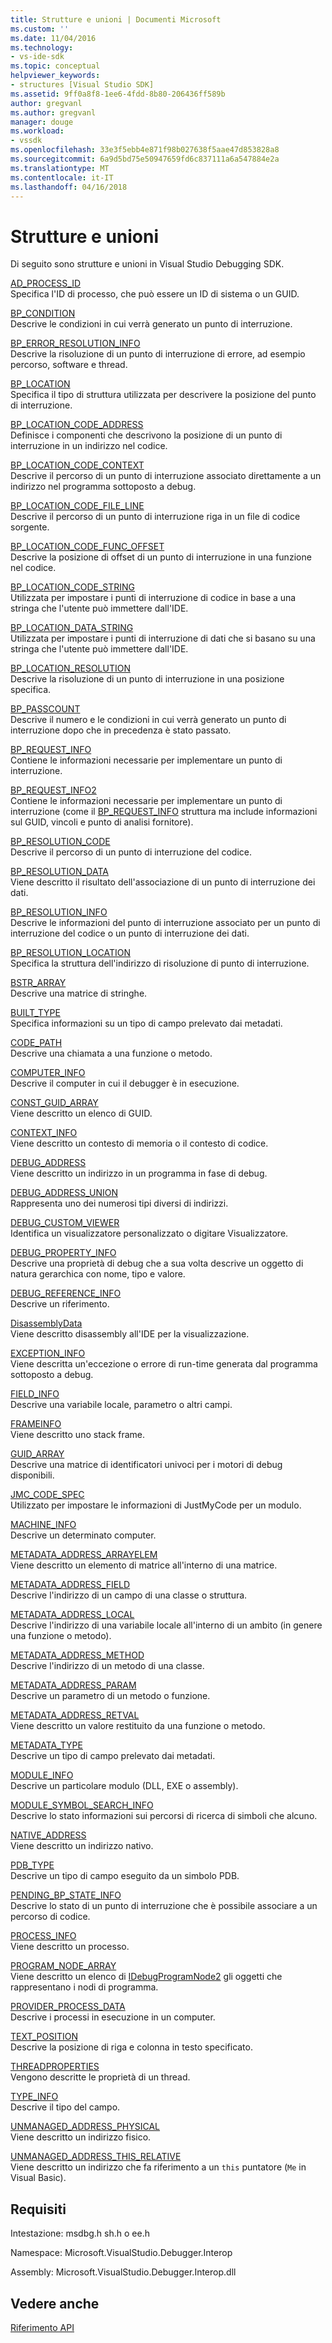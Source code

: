 ```yaml
---
title: Strutture e unioni | Documenti Microsoft
ms.custom: ''
ms.date: 11/04/2016
ms.technology:
- vs-ide-sdk
ms.topic: conceptual
helpviewer_keywords:
- structures [Visual Studio SDK]
ms.assetid: 9ff0a8f8-1ee6-4fdd-8b80-206436ff589b
author: gregvanl
ms.author: gregvanl
manager: douge
ms.workload:
- vssdk
ms.openlocfilehash: 33e3f5ebb4e871f98b027638f5aae47d853828a8
ms.sourcegitcommit: 6a9d5bd75e50947659fd6c837111a6a547884e2a
ms.translationtype: MT
ms.contentlocale: it-IT
ms.lasthandoff: 04/16/2018
---
```

# <a name="structures-and-unions"></a>Strutture e unioni
Di seguito sono strutture e unioni in Visual Studio Debugging SDK.  
  
 [AD_PROCESS_ID](../../../extensibility/debugger/reference/ad-process-id.md)  
 Specifica l'ID di processo, che può essere un ID di sistema o un GUID.  
  
 [BP_CONDITION](../../../extensibility/debugger/reference/bp-condition.md)  
 Descrive le condizioni in cui verrà generato un punto di interruzione.  
  
 [BP_ERROR_RESOLUTION_INFO](../../../extensibility/debugger/reference/bp-error-resolution-info.md)  
 Descrive la risoluzione di un punto di interruzione di errore, ad esempio percorso, software e thread.  
  
 [BP_LOCATION](../../../extensibility/debugger/reference/bp-location.md)  
 Specifica il tipo di struttura utilizzata per descrivere la posizione del punto di interruzione.  
  
 [BP_LOCATION_CODE_ADDRESS](../../../extensibility/debugger/reference/bp-location-code-address.md)  
 Definisce i componenti che descrivono la posizione di un punto di interruzione in un indirizzo nel codice.  
  
 [BP_LOCATION_CODE_CONTEXT](../../../extensibility/debugger/reference/bp-location-code-context.md)  
 Descrive il percorso di un punto di interruzione associato direttamente a un indirizzo nel programma sottoposto a debug.  
  
 [BP_LOCATION_CODE_FILE_LINE](../../../extensibility/debugger/reference/bp-location-code-file-line.md)  
 Descrive il percorso di un punto di interruzione riga in un file di codice sorgente.  
  
 [BP_LOCATION_CODE_FUNC_OFFSET](../../../extensibility/debugger/reference/bp-location-code-func-offset.md)  
 Descrive la posizione di offset di un punto di interruzione in una funzione nel codice.  
  
 [BP_LOCATION_CODE_STRING](../../../extensibility/debugger/reference/bp-location-code-string.md)  
 Utilizzata per impostare i punti di interruzione di codice in base a una stringa che l'utente può immettere dall'IDE.  
  
 [BP_LOCATION_DATA_STRING](../../../extensibility/debugger/reference/bp-location-data-string.md)  
 Utilizzata per impostare i punti di interruzione di dati che si basano su una stringa che l'utente può immettere dall'IDE.  
  
 [BP_LOCATION_RESOLUTION](../../../extensibility/debugger/reference/bp-location-resolution.md)  
 Descrive la risoluzione di un punto di interruzione in una posizione specifica.  
  
 [BP_PASSCOUNT](../../../extensibility/debugger/reference/bp-passcount.md)  
 Descrive il numero e le condizioni in cui verrà generato un punto di interruzione dopo che in precedenza è stato passato.  
  
 [BP_REQUEST_INFO](../../../extensibility/debugger/reference/bp-request-info.md)  
 Contiene le informazioni necessarie per implementare un punto di interruzione.  
  
 [BP_REQUEST_INFO2](../../../extensibility/debugger/reference/bp-request-info2.md)  
 Contiene le informazioni necessarie per implementare un punto di interruzione (come il [BP_REQUEST_INFO](../../../extensibility/debugger/reference/bp-request-info.md) struttura ma include informazioni sul GUID, vincoli e punto di analisi fornitore).  
  
 [BP_RESOLUTION_CODE](../../../extensibility/debugger/reference/bp-resolution-code.md)  
 Descrive il percorso di un punto di interruzione del codice.  
  
 [BP_RESOLUTION_DATA](../../../extensibility/debugger/reference/bp-resolution-data.md)  
 Viene descritto il risultato dell'associazione di un punto di interruzione dei dati.  
  
 [BP_RESOLUTION_INFO](../../../extensibility/debugger/reference/bp-resolution-info.md)  
 Descrive le informazioni del punto di interruzione associato per un punto di interruzione del codice o un punto di interruzione dei dati.  
  
 [BP_RESOLUTION_LOCATION](../../../extensibility/debugger/reference/bp-resolution-location.md)  
 Specifica la struttura dell'indirizzo di risoluzione di punto di interruzione.  
  
 [BSTR_ARRAY](../../../extensibility/debugger/reference/bstr-array.md)  
 Descrive una matrice di stringhe.  
  
 [BUILT_TYPE](../../../extensibility/debugger/reference/built-type.md)  
 Specifica informazioni su un tipo di campo prelevato dai metadati.  
  
 [CODE_PATH](../../../extensibility/debugger/reference/code-path.md)  
 Descrive una chiamata a una funzione o metodo.  
  
 [COMPUTER_INFO](../../../extensibility/debugger/reference/computer-info.md)  
 Descrive il computer in cui il debugger è in esecuzione.  
  
 [CONST_GUID_ARRAY](../../../extensibility/debugger/reference/const-guid-array.md)  
 Viene descritto un elenco di GUID.  
  
 [CONTEXT_INFO](../../../extensibility/debugger/reference/context-info.md)  
 Viene descritto un contesto di memoria o il contesto di codice.  
  
 [DEBUG_ADDRESS](../../../extensibility/debugger/reference/debug-address.md)  
 Viene descritto un indirizzo in un programma in fase di debug.  
  
 [DEBUG_ADDRESS_UNION](../../../extensibility/debugger/reference/debug-address-union.md)  
 Rappresenta uno dei numerosi tipi diversi di indirizzi.  
  
 [DEBUG_CUSTOM_VIEWER](../../../extensibility/debugger/reference/debug-custom-viewer.md)  
 Identifica un visualizzatore personalizzato o digitare Visualizzatore.  
  
 [DEBUG_PROPERTY_INFO](../../../extensibility/debugger/reference/debug-property-info.md)  
 Descrive una proprietà di debug che a sua volta descrive un oggetto di natura gerarchica con nome, tipo e valore.  
  
 [DEBUG_REFERENCE_INFO](../../../extensibility/debugger/reference/debug-reference-info.md)  
 Descrive un riferimento.  
  
 [DisassemblyData](../../../extensibility/debugger/reference/disassemblydata.md)  
 Viene descritto disassembly all'IDE per la visualizzazione.  
  
 [EXCEPTION_INFO](../../../extensibility/debugger/reference/exception-info.md)  
 Viene descritta un'eccezione o errore di run-time generata dal programma sottoposto a debug.  
  
 [FIELD_INFO](../../../extensibility/debugger/reference/field-info.md)  
 Descrive una variabile locale, parametro o altri campi.  
  
 [FRAMEINFO](../../../extensibility/debugger/reference/frameinfo.md)  
 Viene descritto uno stack frame.  
  
 [GUID_ARRAY](../../../extensibility/debugger/reference/guid-array.md)  
 Descrive una matrice di identificatori univoci per i motori di debug disponibili.  
  
 [JMC_CODE_SPEC](../../../extensibility/debugger/reference/jmc-code-spec.md)  
 Utilizzato per impostare le informazioni di JustMyCode per un modulo.  
  
 [MACHINE_INFO](../../../extensibility/debugger/reference/machine-info.md)  
 Descrive un determinato computer.  
  
 [METADATA_ADDRESS_ARRAYELEM](../../../extensibility/debugger/reference/metadata-address-arrayelem.md)  
 Viene descritto un elemento di matrice all'interno di una matrice.  
  
 [METADATA_ADDRESS_FIELD](../../../extensibility/debugger/reference/metadata-address-field.md)  
 Descrive l'indirizzo di un campo di una classe o struttura.  
  
 [METADATA_ADDRESS_LOCAL](../../../extensibility/debugger/reference/metadata-address-local.md)  
 Descrive l'indirizzo di una variabile locale all'interno di un ambito (in genere una funzione o metodo).  
  
 [METADATA_ADDRESS_METHOD](../../../extensibility/debugger/reference/metadata-address-method.md)  
 Descrive l'indirizzo di un metodo di una classe.  
  
 [METADATA_ADDRESS_PARAM](../../../extensibility/debugger/reference/metadata-address-param.md)  
 Descrive un parametro di un metodo o funzione.  
  
 [METADATA_ADDRESS_RETVAL](../../../extensibility/debugger/reference/metadata-address-retval.md)  
 Viene descritto un valore restituito da una funzione o metodo.  
  
 [METADATA_TYPE](../../../extensibility/debugger/reference/metadata-type.md)  
 Descrive un tipo di campo prelevato dai metadati.  
  
 [MODULE_INFO](../../../extensibility/debugger/reference/module-info.md)  
 Descrive un particolare modulo (DLL, EXE o assembly).  
  
 [MODULE_SYMBOL_SEARCH_INFO](../../../extensibility/debugger/reference/module-symbol-search-info.md)  
 Descrive lo stato informazioni sui percorsi di ricerca di simboli che alcuno.  
  
 [NATIVE_ADDRESS](../../../extensibility/debugger/reference/native-address.md)  
 Viene descritto un indirizzo nativo.  
  
 [PDB_TYPE](../../../extensibility/debugger/reference/pdb-type.md)  
 Descrive un tipo di campo eseguito da un simbolo PDB.  
  
 [PENDING_BP_STATE_INFO](../../../extensibility/debugger/reference/pending-bp-state-info.md)  
 Descrive lo stato di un punto di interruzione che è possibile associare a un percorso di codice.  
  
 [PROCESS_INFO](../../../extensibility/debugger/reference/process-info.md)  
 Viene descritto un processo.  
  
 [PROGRAM_NODE_ARRAY](../../../extensibility/debugger/reference/program-node-array.md)  
 Viene descritto un elenco di [IDebugProgramNode2](../../../extensibility/debugger/reference/idebugprogramnode2.md) gli oggetti che rappresentano i nodi di programma.  
  
 [PROVIDER_PROCESS_DATA](../../../extensibility/debugger/reference/provider-process-data.md)  
 Descrive i processi in esecuzione in un computer.  
  
 [TEXT_POSITION](../../../extensibility/debugger/reference/text-position.md)  
 Descrive la posizione di riga e colonna in testo specificato.  
  
 [THREADPROPERTIES](../../../extensibility/debugger/reference/threadproperties.md)  
 Vengono descritte le proprietà di un thread.  
  
 [TYPE_INFO](../../../extensibility/debugger/reference/type-info.md)  
 Descrive il tipo del campo.  
  
 [UNMANAGED_ADDRESS_PHYSICAL](../../../extensibility/debugger/reference/unmanaged-address-physical.md)  
 Viene descritto un indirizzo fisico.  
  
 [UNMANAGED_ADDRESS_THIS_RELATIVE](../../../extensibility/debugger/reference/unmanaged-address-this-relative.md)  
 Viene descritto un indirizzo che fa riferimento a un `this` puntatore (`Me` in Visual Basic).  
  
## <a name="requirements"></a>Requisiti  
 Intestazione: msdbg.h sh.h o ee.h  
  
 Namespace: Microsoft.VisualStudio.Debugger.Interop  
  
 Assembly: Microsoft.VisualStudio.Debugger.Interop.dll  
  
## <a name="see-also"></a>Vedere anche  
 [Riferimento API](../../../extensibility/debugger/reference/api-reference-visual-studio-debugging.md)